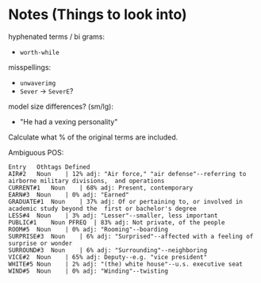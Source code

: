 # Notes (Things to look into)

hyphenated terms / bi grams:
- `worth-while`

misspellings:
- `unwaverimg`
- `Sever` → `SeverE`?

model size differences? (sm/lg):
 - "He had a vexing personality"

Calculate what % of the original terms are included.

Ambiguous POS:
```
Entry	Othtags	Defined
AIR#2	Noun	| 12% adj: "Air force," "air defense"--referring to airborne military divisions,  and operations
CURRENT#1	Noun	| 68% adj: Present, contemporary
EARN#3	Noun	| 0% adj: "Earned"
GRADUATE#1	Noun	| 37% adj: Of or pertaining to, or involved in academic study beyond the  first or bachelor's degree
LESS#4	Noun	| 3% adj: "Lesser"--smaller, less important
PUBLIC#1	Noun PFREQ	| 83% adj: Not private, of the people
ROOM#5	Noun	| 0% adj: "Rooming"--boarding
SURPRISE#3	Noun	| 6% adj: "Surprised"--affected with a feeling of surprise or wonder
SURROUND#3	Noun	| 6% adj: "Surrounding"--neighboring
VICE#2	Noun	| 65% adj: Deputy--e.g. "vice president"
WHITE#5	Noun	| 2% adj: "(the) white house"--u.s. executive seat
WIND#5	Noun	| 0% adj: "Winding"--twisting
```